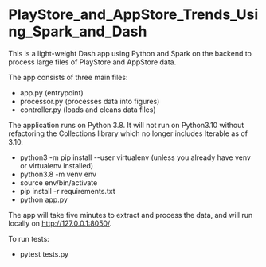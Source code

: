 # PlayStore_and_AppStore_Trends_Using_Spark_and_Dash

This is a light-weight Dash app using Python and Spark on the backend to process large files of PlayStore and AppStore data.  

The app consists of three main files:
- app.py (entrypoint)
- processor.py (processes data into figures)
- controller.py (loads and cleans data files)

The application runs on Python 3.8.  It will not run on Python3.10 without refactoring the Collections library which no longer includes Iterable as of 3.10.

- python3 -m pip install --user virtualenv (unless you already have venv or virtualenv installed)
- python3.8 -m venv env 
- source env/bin/activate
- pip install -r requirements.txt
- python app.py

The app will take five minutes to extract and process the data, and will run locally on http://127.0.0.1:8050/.

To run tests:

- pytest tests.py



